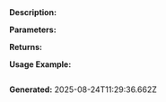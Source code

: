
## 

**Description:** 

**Parameters:**


**Returns:** 

**Usage Example:**
```typescript

```

**Generated:** 2025-08-24T11:29:36.662Z
